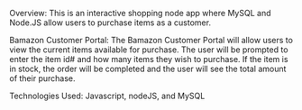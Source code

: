 Overview:
This is an interactive shopping node app where MySQL and Node.JS allow users to purchase items as a customer.

Bamazon Customer Portal:
The Bamazon Customer Portal will allow users to view the current items available for purchase. The user will be prompted to enter the item id# and how many items they wish to purchase. If the item is in stock, the order will be completed and the user will see the total amount of their purchase.

Technologies Used:
Javascript,
nodeJS, and
MySQL





